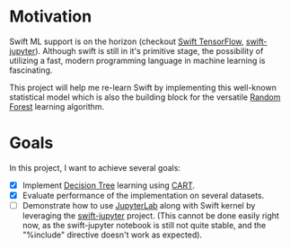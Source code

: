 # Motivation

Swift ML support is on the horizon (checkout [Swift TensorFlow](https://github.com/tensorflow/swift), [swift-jupyter](https://github.com/google/swift-jupyter)). Although swift is still in it's primitive stage, the possibility of utilizing a fast, modern programming language in machine learning is fascinating. 

This project will help me re-learn Swift by implementing this well-known statistical model which is also the building block for the versatile [Random Forest](https://en.wikipedia.org/wiki/Random_forest) learning algorithm.

# Goals
In this project, I want to achieve several goals:

- [x] Implement [Decision Tree](https://en.wikipedia.org/wiki/Decision_tree_learning) learning using [CART](https://en.wikipedia.org/wiki/Predictive_analytics#Classification_and_regression_trees_.28CART.29).
- [x] Evaluate performance of the implementation on several datasets.
- [ ] Demonstrate how to use [JupyterLab](https://github.com/jupyterlab/jupyterlab) along with Swift kernel by leveraging the [swift-jupyter](https://github.com/google/swift-jupyter) project. (This cannot be done easily right now, as the swift-jupyter notebook is still not quite stable, and the "%include" directive doesn't work as expected).
